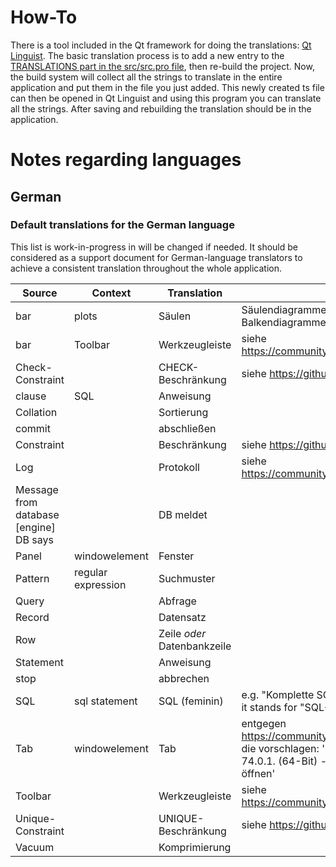# How-To

There is a tool included in the Qt framework for doing the translations: [Qt Linguist](http://doc.qt.io/qt-5/qtlinguist-index.html). The basic translation process is to add a new entry to the [TRANSLATIONS part in the src/src.pro file](https://github.com/sqlitebrowser/sqlitebrowser/blob/988f200e12bf56b1a008677d3da1570c9518c2d4/src/src.pro#L170), then re-build the project. Now, the build system will collect all the strings to translate in the entire application and put them in the file you just added. This newly created ts file can then be opened in Qt Linguist and using this program you can translate all the strings. After saving and rebuilding the translation should be in the application.

# Notes regarding languages

## German

### Default translations for the German language

This list is work-in-progress in will be changed if needed. It should be considered as a support document for German-language translators to achieve a consistent translation throughout the whole application.

| Source | Context | Translation | Notes |
|--------|---------|-------------|-------|
| bar | plots| Säulen | Säulendiagramme ordnen die Werte von oben nach unten, Balkendiagramme von rechts nach links |
| bar | Toolbar | Werkzeugleiste | siehe https://community.kde.org/KDE_Localization/de/StandardUebersetzungen |
| Check-Constraint || CHECK-Beschränkung | siehe https://github.com/sqlitebrowser/sqlitebrowser/pull/2193 |
| clause | SQL | Anweisung ||
| Collation || Sortierung ||
| commit || abschließen ||
| Constraint || Beschränkung | siehe https://github.com/sqlitebrowser/sqlitebrowser/pull/2193 |
| Log || Protokoll | siehe https://community.kde.org/KDE_Localization/de/StandardUebersetzungen |
| Message from database [engine]<br>DB says || DB meldet ||
| Panel | windowelement | Fenster ||
| Pattern | regular expression | Suchmuster ||
| Query || Abfrage ||
| Record || Datensatz ||
| Row || Zeile *oder* Datenbankzeile ||
| Statement || Anweisung ||
| stop || abbrechen ||
| SQL |sql statement| SQL (feminin) | e.g. "Komplette SQL ausführen" instead of "Komplettes SQL ausführen" as it stands for "SQL-Anweisung".|
| Tab | windowelement | Tab|entgegen https://community.kde.org/KDE_Localization/de/StandardUebersetzungen, die vorschlagen: 'Karteikarte' sondern analog Mozilla Firefox Browser - 74.0.1. (64-Bit) - die zum Beispiel übersetzen: 'Strg+T: Neuen Tab öffnen'
| Toolbar || Werkzeugleiste | siehe https://community.kde.org/KDE_Localization/de/StandardUebersetzungen |
| Unique-Constraint || UNIQUE-Beschränkung | siehe https://github.com/sqlitebrowser/sqlitebrowser/pull/2193 |
| Vacuum || Komprimierung ||